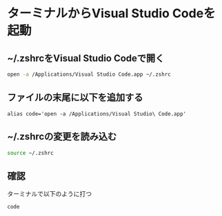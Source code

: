 # ターミナルからVisual Studio Codeを起動

## ~/.zshrcをVisual Studio Codeで開く
```sh
open -a /Applications/Visual Studio Code.app ~/.zshrc
```

## ファイルの末尾に以下を追加する
```
alias code='open -a /Applications/Visual Studio\ Code.app'
```

## ~/.zshrcの変更を読み込む
```sh
source ~/.zshrc
```

## 確認
ターミナルで以下のように打つ
```sh
code
```
